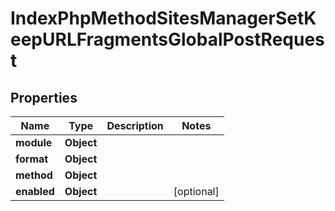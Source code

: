 

# IndexPhpMethodSitesManagerSetKeepURLFragmentsGlobalPostRequest


## Properties

| Name | Type | Description | Notes |
|------------ | ------------- | ------------- | -------------|
|**module** | **Object** |  |  |
|**format** | **Object** |  |  |
|**method** | **Object** |  |  |
|**enabled** | **Object** |  |  [optional] |



